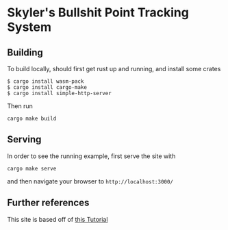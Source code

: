 # Skyler's Bullshit Point Tracking System

## Building

To build locally, should first get rust up and running, and install some crates

```
$ cargo install wasm-pack
$ cargo install cargo-make
$ cargo install simple-http-server
```

Then run

```
cargo make build
```

## Serving

In order to see the running example, first serve the site with

```
cargo make serve
```

and then navigate your browser to `http://localhost:3000/`

## Further references

This site is based off of [this Tutorial](http://www.sheshbabu.com/posts/rust-wasm-yew-single-page-application/)